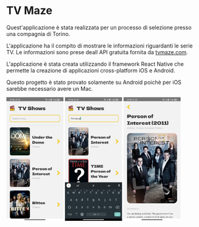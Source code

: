 # TV Maze

Quest'applicazione è stata realizzata per un processo di selezione presso una compagnia di Torino.

L'applicazione ha il compito di mostrare le informazioni riguardanti le serie TV. Le informazioni sono prese deall API gratuita fornita da [tvmaze.com](https://www.tvmaze.com/).

L'applicazione è stata creata utilizzando il framework React Native che permette la creazione di applicazioni cross-platform iOS e Android.

Questo progetto è stato provato solamente su Android poichè per iOS sarebbe necessario avere un Mac.

<p float="left">
  <img src="./readme-assets/screen-1.jpg" width="150" />
  <img src="./readme-assets/screen-2.jpg" width="150" /> 
  <img src="./readme-assets/screen-3.jpg" width="150" />
</p>
